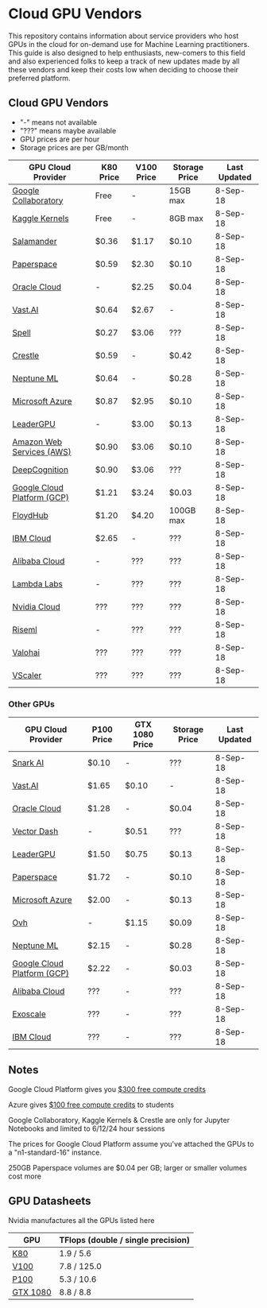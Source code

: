 # Cloud GPU Vendors

This repository contains information about service providers who host GPUs in
the cloud for on-demand use for Machine Learning practitioners. This guide is
also designed to help enthusiasts, new-comers to this field and also experienced
folks to keep a track of new updates made by all these vendors and keep their
costs low when deciding to choose their preferred platform.

## Cloud GPU Vendors

- "-" means not available
- "???" means maybe available
- GPU prices are per hour
- Storage prices are per GB/month

| GPU Cloud Provider                                                                                    | K80 Price | V100 Price | Storage Price | Last Updated |
| ----------------------------------------------------------------------------------------------------- | --------- | ---------- | ------------- | ------------ |
| [Google Collaboratory](https://colab.research.google.com/)                                            | Free      | -          | 15GB max      | 8-Sep-18     |
| [Kaggle Kernels](https://www.kaggle.com/dansbecker/running-kaggle-kernels-with-a-gpu)                 | Free      | -          | 8GB max       | 8-Sep-18     |
| [Salamander](https://salamander.ai/)                                                                  | $0.36     | $1.17      | $0.10         | 8-Sep-18     |
| [Paperspace](https://www.paperspace.com/)                                                             | $0.59     | $2.30      | $0.10         | 8-Sep-18     |
| [Oracle Cloud](https://cloud.oracle.com/compute/gpu/features)                                         | -         | $2.25      | $0.04         | 8-Sep-18     |
| [Vast.AI](https://vast.ai/)                                                                           | $0.64     | $2.67      | -             | 8-Sep-18     |
| [Spell](https://spell.run/)                                                                           | $0.27     | $3.06      | ???           | 8-Sep-18     |
| [Crestle](https://www.crestle.com/)                                                                   | $0.59     | -          | $0.42         | 8-Sep-18     |
| [Neptune ML](https://neptune.ml/)                                                                     | $0.64     | -          | $0.28         | 8-Sep-18     |
| [Microsoft Azure](https://docs.microsoft.com/en-us/azure/virtual-machines/windows/sizes-gpu)          | $0.87     | $2.95      | $0.10         | 8-Sep-18     |
| [LeaderGPU](https://www.leadergpu.com/)                                                               | -         | $3.00      | $0.13         | 8-Sep-18     |
| [Amazon Web Services (AWS)](https://aws.amazon.com/ec2/instance-types/p2/)                            | $0.90     | $3.06      | $0.10         | 8-Sep-18     |
| [DeepCognition](https://deepcognition.ai/)                                                            | $0.90     | $3.06      | ???           | 8-Sep-18     |
| [Google Cloud Platform (GCP)](https://cloud.google.com/gpu/)                                          | $1.21     | $3.24      | $0.03         | 8-Sep-18     |
| [FloydHub](https://www.floydhub.com/)                                                                 | $1.20     | $4.20      | 100GB max     | 8-Sep-18     |
| [IBM Cloud](https://www.ibm.com/cloud/gpu)                                                            | $2.65     | -          | ???           | 8-Sep-18     |
| [Alibaba Cloud](https://www.alibabacloud.com/product/gpu?spm=a3c0i.11728334.1144220.1.23794a1clKeiCs) | -         | ???        | ???           | 8-Sep-18     |
| [Lambda Labs](https://lambdalabs.com/)                                                                | -         | ???        | ???           | 8-Sep-18     |
| [Nvidia Cloud](https://www.nvidia.com/en-us/data-center/gpu-cloud-computing/)                         | ???       | ???        | ???           | 8-Sep-18     |
| [Riseml](https://riseml.com/)                                                                         | -         | ???        | ???           | 8-Sep-18     |
| [Valohai](https://valohai.com/)                                                                       | ???       | ???        | ???           | 8-Sep-18     |
| [VScaler](https://www.vscaler.com/)                                                                   | ???       | ???        | ???           | 8-Sep-18     |

### Other GPUs

| GPU Cloud Provider                                                                                    | P100 Price | GTX 1080 Price | Storage Price | Last Updated |
| ----------------------------------------------------------------------------------------------------- | ---------- | -------------- | ------------- | ------------ |
| [Snark AI](https://snark.ai/)                                                                         | $0.10      | -              | ???           | 8-Sep-18     |
| [Vast.AI](https://vast.ai/)                                                                           | $1.65      | $0.10          | -             | 8-Sep-18     |
| [Oracle Cloud](https://cloud.oracle.com/compute/gpu/features)                                         | $1.28      | -              | $0.04         | 8-Sep-18     |
| [Vector Dash](https://vectordash.com/)                                                                | -          | $0.51          | ???           | 8-Sep-18     |
| [LeaderGPU](https://www.leadergpu.com/)                                                               | $1.50      | $0.75          | $0.13         | 8-Sep-18     |
| [Paperspace](https://www.paperspace.com/)                                                             | $1.72      | -              | $0.10         | 8-Sep-18     |
| [Microsoft Azure](https://docs.microsoft.com/en-us/azure/virtual-machines/windows/sizes-gpu)          | $2.00      | -              | $0.13         | 8-Sep-18     |
| [Ovh](https://www.ovh.com/world/public-cloud/instances/prices/)                                       | -          | $1.15          | $0.09         | 8-Sep-18     |
| [Neptune ML](https://neptune.ml/)                                                                     | $2.15      | -              | $0.28         | 8-Sep-18     |
| [Google Cloud Platform (GCP)](https://cloud.google.com/gpu/)                                          | $2.22      | -              | $0.03         | 8-Sep-18     |
| [Alibaba Cloud](https://www.alibabacloud.com/product/gpu?spm=a3c0i.11728334.1144220.1.23794a1clKeiCs) | ???        | -              | ???           | 8-Sep-18     |
| [Exoscale](https://exoscale.com/)                                                                     | ???        | -              | ???           | 8-Sep-18     |
| [IBM Cloud](https://www.ibm.com/cloud/gpu)                                                            | ???        | -              | ???           | 8-Sep-18     |

## Notes

Google Cloud Platform gives you
[$300 free compute credits](https://cloud.google.com/free/)

Azure gives
[$100 free compute credits](https://azure.microsoft.com/en-in/free/students/)
to students

Google Collaboratory, Kaggle Kernels & Crestle are only for Jupyter Notebooks
and limited to 6/12/24 hour sessions

The prices for Google Cloud Platform assume you've attached the GPUs to a
"n1-standard-16" instance.

250GB Paperspace volumes are $0.04 per GB; larger or smaller volumes cost more

## GPU Datasheets

Nvidia manufactures all the GPUs listed here

| GPU                                                                                                                        | TFlops (double / single precision) |
| -------------------------------------------------------------------------------------------------------------------------- | ---------------------------------- |
| [K80](https://www.nvidia.com/content/dam/en-zz/Solutions/Data-Center/tesla-product-literature/TeslaK80-datasheet.pdf)      | 1.9 / 5.6                          |
| [V100](https://images.nvidia.com/content/technologies/volta/pdf/tesla-volta-v100-datasheet-letter-fnl-web.pdf)             | 7.8 / 125.0                        |
| [P100](https://images.nvidia.com/content/tesla/pdf/nvidia-tesla-p100-datasheet.pdf)                                        | 5.3 / 10.6                         |
| [GTX 1080](https://international.download.nvidia.com/geforce-com/international/pdfs/GeForce_GTX_1080_Whitepaper_FINAL.pdf) | 8.8 / 8.8                          |
